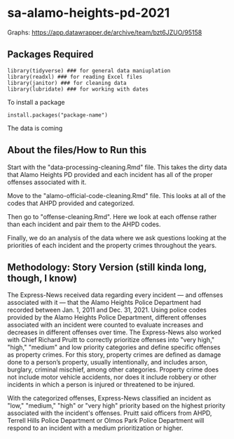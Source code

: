 # sa-alamo-heights-pd-2021

Graphs: https://app.datawrapper.de/archive/team/bzt6JZUO/95158

## Packages Required

```
library(tidyverse) ### for general data maniuplation
library(readxl) ### for reading Excel files
library(janitor) ### for cleaning data
library(lubridate) ### for working with dates
```

To install a package

```
install.packages("package-name")
```

The data is coming 


## About the files/How to Run this

Start with the "data-processing-cleaning.Rmd" file. This takes the dirty data that Alamo Heights PD provided and each incident has all of the proper offenses associated with it. 

Move to the "alamo-official-code-cleaning.Rmd" file. This looks at all of the codes that AHPD provided and categorized. 

Then go to "offense-cleaning.Rmd". Here we look at each offense rather than each incident and pair them to the AHPD codes. 

Finally, we do an analysis of the data where we ask questions looking at the priorities of each incident and the property crimes throughout the years. 



## Methodology: Story Version (still kinda long, though, I know)

The Express-News received data regarding every incident — and offenses associated with it — that the Alamo Heights Police Department had recorded between Jan. 1, 2011 and Dec. 31, 2021. Using police codes provided by the Alamo Heights Police Department, different offenses associated with an incident were counted to evaluate increases and decreases in different offenses over time. The Express-News also worked with Chief Richard Pruitt to correctly prioritize offenses into "very high," "high," "medium" and low priority categories and define specific offenses as property crimes. For this story, property crimes are defined as damage done to a person’s property, usually intentionally, and includes arson, burglary, criminal mischief, among other categories. Property crime does not include motor vehicle accidents, nor does it include robbery or other incidents in which a person is injured or threatened to be injured.

With the categorized offenses, Express-News classified an incident as "low," "medium," "high" or "very high" priority based on the highest priority associated with the incident's offenses. Pruitt said officers from AHPD, Terrell Hills Police Department or Olmos Park Police Department will respond to an incident with a medium prioritization or higher. 

